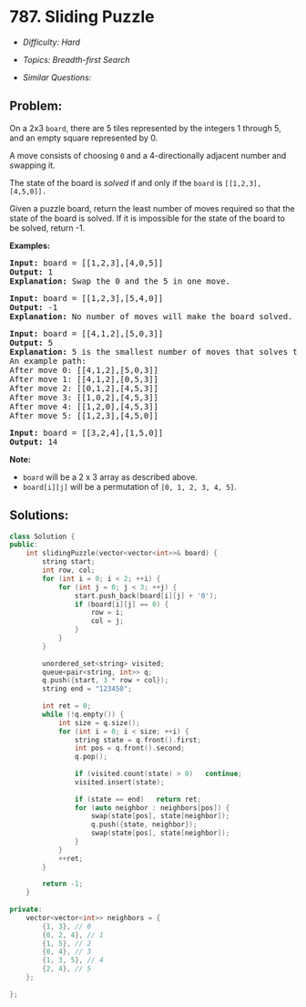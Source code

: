 # 787. Sliding Puzzle

* *Difficulty: Hard*

* *Topics: Breadth-first Search*

* *Similar Questions:*

## Problem:

<p>On a 2x3 <code>board</code>, there are 5 tiles represented by the integers 1 through 5, and an empty square represented by 0.</p>

<p>A move consists of choosing <code>0</code>&nbsp;and a 4-directionally adjacent number and swapping it.</p>

<p>The state of the board is <em>solved</em> if and only if the <code>board</code> is <code>[[1,2,3],[4,5,0]].</code></p>

<p>Given a puzzle board, return the least number of moves required so that the state of the board is solved. If it is impossible for the state of the board to be solved, return -1.</p>

<p><strong>Examples:</strong></p>

<pre>
<strong>Input:</strong> board = [[1,2,3],[4,0,5]]
<strong>Output:</strong> 1
<strong>Explanation:</strong> Swap the 0 and the 5 in one move.
</pre>

<pre>
<strong>Input:</strong> board = [[1,2,3],[5,4,0]]
<strong>Output:</strong> -1
<strong>Explanation:</strong> No number of moves will make the board solved.
</pre>

<pre>
<strong>Input:</strong> board = [[4,1,2],[5,0,3]]
<strong>Output:</strong> 5
<strong>Explanation:</strong> 5 is the smallest number of moves that solves the board.
An example path:
After move 0: [[4,1,2],[5,0,3]]
After move 1: [[4,1,2],[0,5,3]]
After move 2: [[0,1,2],[4,5,3]]
After move 3: [[1,0,2],[4,5,3]]
After move 4: [[1,2,0],[4,5,3]]
After move 5: [[1,2,3],[4,5,0]]
</pre>

<pre>
<strong>Input:</strong> board = [[3,2,4],[1,5,0]]
<strong>Output:</strong> 14
</pre>

<p><strong>Note:</strong></p>

<ul>
	<li><code>board</code> will be a 2 x 3 array as described above.</li>
	<li><code>board[i][j]</code> will be a permutation of <code>[0, 1, 2, 3, 4, 5]</code>.</li>
</ul>

## Solutions:

```c++
class Solution {
public:
    int slidingPuzzle(vector<vector<int>>& board) {
        string start;
        int row, col;
        for (int i = 0; i < 2; ++i) {
            for (int j = 0; j < 3; ++j) {
                start.push_back(board[i][j] + '0');
                if (board[i][j] == 0) {
                    row = i;
                    col = j;
                }
            }
        }
        
        unordered_set<string> visited;
        queue<pair<string, int>> q;
        q.push({start, 3 * row + col});
        string end = "123450";
        
        int ret = 0;
        while (!q.empty()) {
            int size = q.size();
            for (int i = 0; i < size; ++i) {
                string state = q.front().first;
                int pos = q.front().second;
                q.pop();
                
                if (visited.count(state) > 0)   continue;
                visited.insert(state);
                
                if (state == end)   return ret;
                for (auto neighbor : neighbors[pos]) {
                    swap(state[pos], state[neighbor]);
                    q.push({state, neighbor});
                    swap(state[pos], state[neighbor]);
                }
            }
            ++ret;
        }
        
        return -1;
    }
    
private:
    vector<vector<int>> neighbors = {
        {1, 3}, // 0
        {0, 2, 4}, // 1
        {1, 5}, // 2
        {0, 4}, // 3
        {1, 3, 5}, // 4
        {2, 4}, // 5
    };
    
};
```
